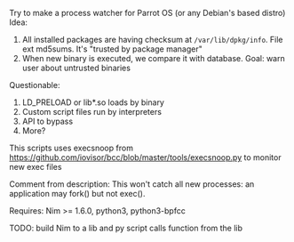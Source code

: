 Try to make a process watcher for Parrot OS (or any Debian's based distro)
Idea:
1. All installed packages are having checksum at `/var/lib/dpkg/info`. File ext md5sums. It's "trusted by package manager"
2. When new binary is executed, we compare it with database. Goal: warn user about untrusted binaries

Questionable:
1. LD_PRELOAD or lib*.so loads by binary
2. Custom script files run by interpreters
3. API to bypass
4. More?


This scripts uses execsnoop from https://github.com/iovisor/bcc/blob/master/tools/execsnoop.py to monitor new exec files

Comment from description: This won't catch all new processes: an application may fork() but not exec().

Requires: Nim >= 1.6.0, python3, python3-bpfcc

TODO: build Nim to a lib and py script calls function from the lib
